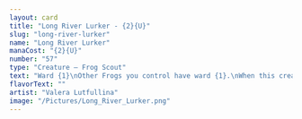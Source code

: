 ```yaml
---
layout: card
title: "Long River Lurker - {2}{U}"
slug: "long-river-lurker"
name: "Long River Lurker"
manaCost: "{2}{U}"
number: "57"
type: "Creature — Frog Scout"
text: "Ward {1}\nOther Frogs you control have ward {1}.\nWhen this creature enters, target creature you control can't be blocked this turn. Whenever that creature deals combat damage this turn, you may exile it. If you do, return it to the battlefield under its owner's control."
flavorText: ""
artist: "Valera Lutfullina"
image: "/Pictures/Long_River_Lurker.png"
---
```


